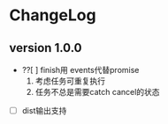 # ChangeLog
## version 1.0.0
- ??[ ] finish用 events代替promise
  1. 考虑任务可重复执行
  2. 任务不总是需要catch cancel的状态

- [ ] dist输出支持
